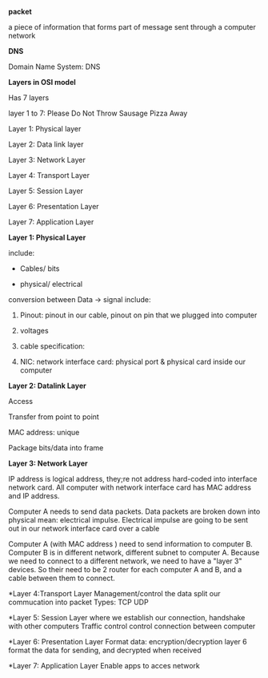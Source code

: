 **packet**

a piece of information that forms part of message sent through a computer network

**DNS**

Domain Name System: DNS 

**Layers in OSI model**

Has 7 layers

layer 1 to 7: Please Do Not Throw Sausage  Pizza Away

Layer 1: Physical layer

Layer 2: Data link layer

Layer 3: Network Layer

Layer 4: Transport Layer

Layer 5: Session Layer

Layer 6: Presentation Layer

Layer 7: Application Layer

**Layer 1: Physical Layer**

include:

* Cables/ bits

* physical/ electrical

conversion between Data -> signal include:

1. Pinout: pinout in our cable, pinout on pin that we plugged into computer

2. voltages

3. cable specification: 

4. NIC: network interface card: physical port & physical card inside our computer

**Layer 2: Datalink Layer**

Access

Transfer from point to point

MAC address: unique

Package bits/data into frame

**Layer 3: Network Layer**

IP address is logical address,  they;re not address hard-coded into interface network card.
All computer with network interface card has MAC address and IP address.

Computer A needs to send data packets. Data packets are broken down into physical mean: electrical impulse. Electrical impulse are going to be sent out in our network interface card over a cable

Computer A (with MAC address ) need to send information to computer B. Computer B is in different network, different subnet to computer A. Because we need to connect to a different network, we need to have a "layer 3" devices. So their need to be 2 router for each computer A and B, and a cable between them to connect.


*Layer 4:Transport Layer
Management/control the data
split our commucation into packet
Types:
TCP
UDP

*Layer 5: Session Layer
where we establish our connection, handshake with other computers
Traffic control
control connection between computer


*Layer 6: Presentation Layer
Format data:
encryption/decryption
layer 6 format the data for sending, and decrypted when received

*Layer 7: Application Layer
Enable apps to acces network


